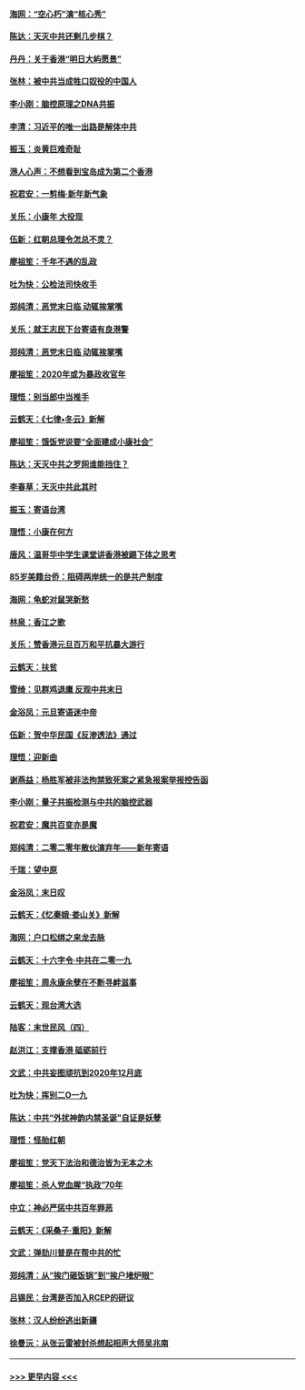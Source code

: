 #### [海网：“空心朽”演“核心秀”](../pages/nsc993/n11783874.md?t=01112033) 
#### [陈达：天灭中共还剩几步棋？](../pages/nsc993/n11783719.md?t=01112033) 
#### [丹丹：关于香港“明日大屿愿景”](../pages/nsc993/n11783273.md?t=01112033) 
#### [张林：被中共当成牲口奴役的中国人](../pages/nsc993/n11782397.md?t=01112033) 
#### [李小刚：脑控原理之DNA共振](../pages/nsc993/n11780962.md?t=01112033) 
#### [李清：习近平的唯一出路是解体中共](../pages/nsc993/n11780866.md?t=01112033) 
#### [振玉：炎黄巨难奇耻](../pages/nsc993/n11779632.md?t=01112033) 
#### [港人心声：不想看到宝岛成为第二个香港](../pages/nsc993/n11778817.md?t=01112033) 
#### [祝君安：一剪梅‧新年新气象](../pages/nsc993/n11776340.md?t=01112033) 
#### [关乐：小康年 大役现](../pages/nsc993/n11774213.md?t=01112033) 
#### [伍新：红朝总理令怎总不灵？](../pages/nsc993/n11770813.md?t=01112033) 
#### [廖祖笙：千年不遇的乱政](../pages/nsc993/n11770373.md?t=01112033) 
#### [吐为快：公检法司快收手](../pages/nsc993/n11770359.md?t=01112033) 
#### [郑纯清：恶党末日临 动辄挨掌嘴](../pages/nsc993/n11769912.md?t=01112033) 
#### [关乐：就王志民下台寄语有良港警](../pages/nsc993/n11769903.md?t=01112033) 
#### [郑纯清：恶党末日临 动辄挨掌嘴](../pages/nsc993/n11769356.md?t=01112033) 
#### [廖祖笙：2020年或为暴政收官年](../pages/nsc993/n11768216.md?t=01112033) 
#### [理悟：别当郎中当推手](../pages/nsc993/n11768243.md?t=01112033) 
#### [云鹤天：《七律▪冬云》新解](../pages/nsc993/n11768204.md?t=01112033) 
#### [廖祖笙：饿饭党说要“全面建成小康社会”](../pages/nsc993/n11767482.md?t=01112033) 
#### [陈达：天灭中共之罗网谁能挡住？](../pages/nsc993/n11767465.md?t=01112033) 
#### [李春草：天灭中共此其时](../pages/nsc993/n11767452.md?t=01112033) 
#### [振玉：寄语台湾](../pages/nsc993/n11767432.md?t=01112033) 
#### [理悟：小康在何方](../pages/nsc993/n11767394.md?t=01112033) 
#### [唐风：温哥华中学生课堂讲香港被踢下体之思考](../pages/nsc993/n11766848.md?t=01112033) 
#### [85岁美籍台侨：阻碍两岸统一的是共产制度](../pages/nsc993/n11765043.md?t=01112033) 
#### [海网：龟蛇对鼠哭新愁](../pages/nsc993/n11764895.md?t=01112033) 
#### [林泉：香江之歌](../pages/nsc993/n11764415.md?t=01112033) 
#### [关乐：赞香港元旦百万和平抗暴大游行](../pages/nsc993/n11764382.md?t=01112033) 
#### [云鹤天：扶贫](../pages/nsc993/n11764245.md?t=01112033) 
#### [雪绮：见群鸡退鹰  反观中共末日](../pages/nsc993/n11762112.md?t=01112033) 
#### [金浴凤：元旦寄语迷中帝](../pages/nsc993/n11761788.md?t=01112033) 
#### [伍新：贺中华民国《反渗透法》通过](../pages/nsc993/n11761994.md?t=01112033) 
#### [理悟：迎新曲](../pages/nsc993/n11761152.md?t=01112033) 
#### [谢燕益：杨胜军被非法拘禁致死案之紧急报案举报控告函](../pages/nsc993/n11756134.md?t=01112033) 
#### [李小刚：量子共振检测与中共的脑控武器](../pages/nsc993/n11754518.md?t=01112033) 
#### [祝君安：魔共百变亦是魔](../pages/nsc993/n11754469.md?t=01112033) 
#### [郑纯清：二零二零年散伙演弃年——新年寄语](../pages/nsc993/n11754195.md?t=01112033) 
#### [千瑞：望中原](../pages/nsc993/n11754159.md?t=01112033) 
#### [金浴凤：末日叹](../pages/nsc993/n11752359.md?t=01112033) 
#### [云鹤天：《忆秦娥‧娄山关》新解](../pages/nsc993/n11752348.md?t=01112033) 
#### [海网：户口松绑之来龙去脉](../pages/nsc993/n11752328.md?t=01112033) 
#### [云鹤天：十六字令‧中共在二零一九](../pages/nsc993/n11752305.md?t=01112033) 
#### [廖祖笙：周永康余孽在不断寻衅滋事](../pages/nsc993/n11751013.md?t=01112033) 
#### [云鹤天：观台湾大选](../pages/nsc993/n11751007.md?t=01112033) 
#### [陆客：末世民风（四）](../pages/nsc993/n11749203.md?t=01112033) 
#### [赵洪江：支撑香港 砥砺前行](../pages/nsc993/n11748482.md?t=01112033) 
#### [文武：中共妄图顽抗到2020年12月底](../pages/nsc993/n11748446.md?t=01112033) 
#### [吐为快：挥别二O一九](../pages/nsc993/n11748411.md?t=01112033) 
#### [陈达：中共“外扰神韵内禁圣诞”自证是妖孽](../pages/nsc993/n11748226.md?t=01112033) 
#### [理悟：怪胎红朝](../pages/nsc993/n11748206.md?t=01112033) 
#### [廖祖笙：党天下法治和德治皆为无本之木](../pages/nsc993/n11748135.md?t=01112033) 
#### [廖祖笙：杀人党血腥“执政”70年](../pages/nsc993/n11745144.md?t=01112033) 
#### [中立：神必严惩中共百年罪恶](../pages/nsc993/n11744970.md?t=01112033) 
#### [云鹤天：《采桑子‧重阳》新解](../pages/nsc993/n11744948.md?t=01112033) 
#### [文武：弹劾川普是在帮中共的忙](../pages/nsc993/n11744758.md?t=01112033) 
#### [郑纯清：从“挨门砸饭锅”到“挨户堵炉眼”](../pages/nsc993/n11744745.md?t=01112033) 
#### [吕锡民：台湾是否加入RCEP的研议](../pages/nsc993/n11744701.md?t=01112033) 
#### [张林：汉人纷纷逃出新疆](../pages/nsc993/n11743530.md?t=01112033) 
#### [徐曼沅：从张云雷被封杀想起相声大师吴兆南](../pages/nsc993/n11741816.md?t=01112033) 

----
#### [ >>> 更早内容 <<< ](../indexes/nsc993-earlier.md)

